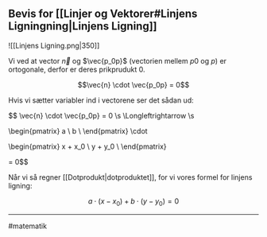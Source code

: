 ## Bevis for [[Linjer og Vektorer#Linjens Ligningning|Linjens Ligning]]

![[Linjens Ligning.png|350]]

Vi ved at vector $\vec{n}$ og $\vec{p_0p}$ (vectorien mellem $p0$ og $p$) er ortogonale, derfor er deres prikprudukt $0$.

$$\vec{n} \cdot \vec{p_0p} = 0$$

Hvis vi sætter variabler ind i vectorene ser det sådan ud:

$$
\vec{n} \cdot \vec{p_0p} = 0 \s \Longleftrightarrow  \s

\begin{pmatrix}
a \\
b \\
\end{pmatrix} \cdot

\begin{pmatrix}
x + x_0 \\
y + y_0 \\
\end{pmatrix}

= 0$$

Når vi så regner [[Dotprodukt|dotproduktet]], for vi vores formel for linjens ligning:

$$a \cdot (x-x_0) + b \cdot (y - y_0) = 0$$

---

#matematik 